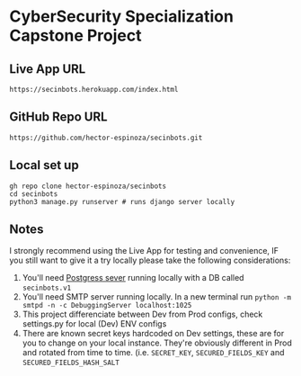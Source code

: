 # CyberSecurity Specialization Capstone Project

## Live App URL
```
https://secinbots.herokuapp.com/index.html
```

## GitHub Repo URL
```
https://github.com/hector-espinoza/secinbots.git
```

## Local set up
```
gh repo clone hector-espinoza/secinbots
cd secinbots
python3 manage.py runserver # runs django server locally
```

## Notes
I strongly recommend using the Live App for testing and convenience, IF you still want to give it a try locally please take the following considerations:
1. You'll need [Postgress sever](https://www.postgresql.org/download/) running locally with a DB called `secinbots.v1`
2. You'll need SMTP server running locally. In a new terminal run `python -m smtpd -n -c DebuggingServer localhost:1025`
3. This project differenciate between Dev from Prod configs, check settings.py for local (Dev) ENV configs
4. There are known secret keys hardcoded on Dev settings, these are for you to change on your local instance. They're obviously different in Prod and rotated from time to time. (i.e. `SECRET_KEY`, `SECURED_FIELDS_KEY` and `SECURED_FIELDS_HASH_SALT`

